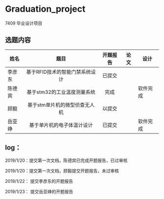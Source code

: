 # Graduation_project
7409 毕业设计项目


## 选题内容
姓名|题目|开题报告|论文|设计|
--|:--:|:--:|:--:|--
李彦东|基于RFID技术的智能门禁系统设计|已提交 | |
陈德宾|基于stm32的工业温度测量系统|完成||软件完成
顾毅|基于stm单片机的微型侦查无人机|以提交| |
岳亚峥|基于单片机的电子体温计设计 |已提交| |软件完成


## log：
2019/1/20：提交第一次文档，陈德宾已完成开题报告，已过审核

2019/1/20：提交第一次文档，顾毅提交开题报告，未过审核

2019/1/22： 提交李彦东的开题报告

2019/1/23： 提交岳亚峥的开题报告


